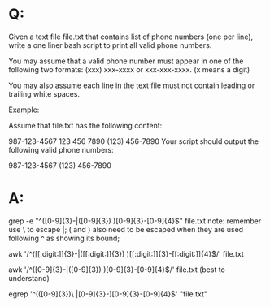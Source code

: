 # Q:
Given a text file file.txt that contains list of phone numbers (one per line), 
write a one liner bash script to print all valid phone numbers.

You may assume that a valid phone number must appear in one of the following two formats: 
(xxx) xxx-xxxx or xxx-xxx-xxxx. (x means a digit)

You may also assume each line in the text file must not contain leading or trailing white spaces.

Example:

Assume that file.txt has the following content:

987-123-4567
123 456 7890
(123) 456-7890
Your script should output the following valid phone numbers:

987-123-4567
(123) 456-7890

# A:
grep -e "^\([0-9]\{3\}-\|([0-9]\{3\}) \)[0-9]\{3\}-[0-9]\{4\}$"  file.txt
note:
    remember use \ to escape |;
    ( and ) also need to be escaped when they are used following ^ as showing its bound;
    
awk '/^([[:digit:]]{3}-|\([[:digit:]]{3}\) )[[:digit:]]{3}-[[:digit:]]{4}$/' file.txt

awk '/^([0-9]{3}-|\([0-9]{3}\) )[0-9]{3}-[0-9]{4}$/' file.txt
(best to understand)

egrep '^(\([0-9]{3}\)\ |[0-9]{3}-)[0-9]{3}-[0-9]{4}$' "file.txt"

